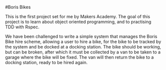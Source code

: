 #Boris Bikes

This is the first project set for me by Makers Academy. The goal of this project is to learn about object oriented programming, and to practising TDD with Rspec.

We have been challenged to write a simple system that manages the Boris Bike hire scheme, allowing a user to hire a bike, for the bike to be tracked by the system and be docked at a docking station. The bike should be working, but can be broken, after which it must be collected by a van to be taken to a garage where the bike will be fixed. The van will then return the bike to a docking station, ready to be hired again.




